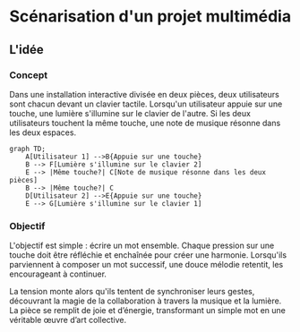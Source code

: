 # Scénarisation d'un projet multimédia

## L'idée

### Concept
Dans une installation interactive divisée en deux pièces, deux utilisateurs sont chacun devant un clavier tactile. Lorsqu'un utilisateur appuie sur une touche, une lumière s'illumine sur le clavier de l'autre. Si les deux utilisateurs touchent la même touche, une note de musique résonne dans les deux espaces.

````mermaid
graph TD;
    A[Utilisateur 1] -->B{Appuie sur une touche}
    B --> F[Lumière s'illumine sur le clavier 2]
    E --> |Même touche?| C[Note de musique résonne dans les deux pièces]
    B --> |Même touche?| C
    D[Utilisateur 2] -->E{Appuie sur une touche}
    E --> G[Lumière s'illumine sur le clavier 1]
````

### Objectif
L'objectif est simple : écrire un mot ensemble. Chaque pression sur une touche doit être réfléchie et enchaînée pour créer une harmonie. Lorsqu'ils parviennent à composer un mot successif, une douce mélodie retentit, les encourageant à continuer.

La tension monte alors qu'ils tentent de synchroniser leurs gestes, découvrant la magie de la collaboration à travers la musique et la lumière. La pièce se remplit de joie et d’énergie, transformant un simple mot en une véritable œuvre d’art collective.
